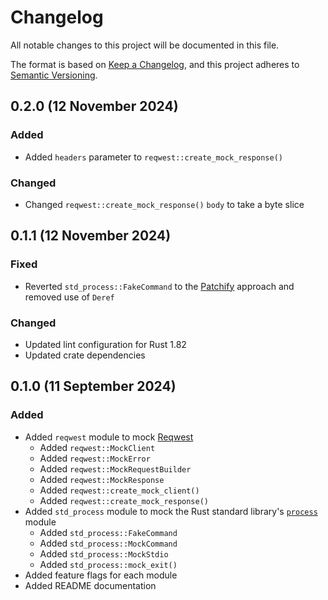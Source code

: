 # Changelog

[Keep a Changelog]:    https://keepachangelog.com/en/1.0.0/
[Patchify]:            https://crates.io/crates/patchify
[Reqwest]:             https://crates.io/crates/reqwest
[Semantic Versioning]: https://semver.org/spec/v2.0.0.html

All notable changes to this project will be documented in this file.

The format is based on [Keep a Changelog][], and this project adheres to
[Semantic Versioning][].

## 0.2.0 (12 November 2024)

### Added

  - Added `headers` parameter to `reqwest::create_mock_response()`

### Changed

  - Changed `reqwest::create_mock_response()` `body` to take a byte slice


## 0.1.1 (12 November 2024)

### Fixed

  - Reverted `std_process::FakeCommand` to the [Patchify][] approach and removed
    use of `Deref`

### Changed

  - Updated lint configuration for Rust 1.82
  - Updated crate dependencies


## 0.1.0 (11 September 2024)

### Added

  - Added `reqwest` module to mock [Reqwest][]
      - Added `reqwest::MockClient`
      - Added `reqwest::MockError`
      - Added `reqwest::MockRequestBuilder`
      - Added `reqwest::MockResponse`
      - Added `reqwest::create_mock_client()`
      - Added `reqwest::create_mock_response()`
  - Added `std_process` module to mock the Rust standard library's [`process`](https://doc.rust-lang.org/std/process/)
    module
      - Added `std_process::FakeCommand`
      - Added `std_process::MockCommand`
      - Added `std_process::MockStdio`
      - Added `std_process::mock_exit()`
  - Added feature flags for each module
  - Added README documentation

